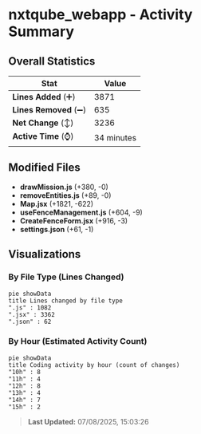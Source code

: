 # nxtqube_webapp - Activity Summary 

## Overall Statistics

| Stat                   | Value                                                             |
| ---------------------- | ----------------------------------------------------------------- |
| **Lines Added** (➕)   | 3871                                          |
| **Lines Removed** (➖) | 635                                        |
| **Net Change** (↕)    | 3236                |
| **Active Time** (⌚)   | 34 minutes |


## Modified Files
- **drawMission.js** (+380, -0)
- **removeEntities.js** (+89, -0)
- **Map.jsx** (+1821, -622)
- **useFenceManagement.js** (+604, -9)
- **CreateFenceForm.jsx** (+916, -3)
- **settings.json** (+61, -1)

## Visualizations

### By File Type (Lines Changed)

```mermaid
pie showData
title Lines changed by file type
".js" : 1082
".jsx" : 3362
".json" : 62
```

### By Hour (Estimated Activity Count)

```mermaid
pie showData
title Coding activity by hour (count of changes)
"10h" : 8
"11h" : 4
"12h" : 8
"13h" : 4
"14h" : 7
"15h" : 2
```


> **Last Updated:** 07/08/2025, 15:03:26